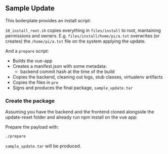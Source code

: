 ## Sample Update

This boilerplate provides an install script:

`10_install_root.sh` copies everything in `files/install` to root, mantaining permissions and owners. E.g. `files/install/home/pi/a.txt` overwrites (or creates) the `/home/pi/a.txt` file on the system applying the update.

And a `prepare` script:

- Builds the vue-app
- Creates a manifest.json with some metadata:
  + backend commit hash at the time of the build
- Copies the backend, cleaning out logs, stub classes, virtualenv artifacts
- Copies the files in `pre`
- Signs and produces the final package, `sample_update.tar`

### Create the package

Assuming you have the backend and the frontend cloned alongside the update-reset folder and already run npm install on the vue app:

Prepare the payload with:

```bash
./prepare
```

`sample_update.tar` will be produced.

